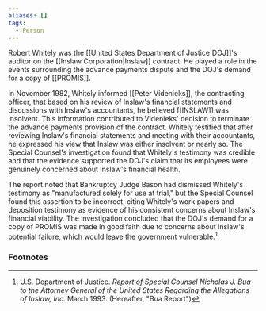 ```yaml
---
aliases: []
tags:
  - Person
---
```

Robert Whitely was the [[United States Department of Justice|DOJ]]'s auditor on the [[Inslaw Corporation|Inslaw]] contract. He played a role in the events surrounding the advance payments dispute and the DOJ's demand for a copy of [[PROMIS]].

In November 1982, Whitely informed [[Peter Videnieks]], the contracting officer, that based on his review of Inslaw's financial statements and discussions with Inslaw's accountants, he believed [[INSLAW]] was insolvent. This information contributed to Videnieks' decision to terminate the advance payments provision of the contract. Whitely testified that after reviewing Inslaw's financial statements and meeting with their accountants, he expressed his view that Inslaw was either insolvent or nearly so. The Special Counsel's investigation found that Whitely's testimony was credible and that the evidence supported the DOJ's claim that its employees were genuinely concerned about Inslaw's financial health. 

The report noted that Bankruptcy Judge Bason had dismissed Whitely's testimony as "manufactured solely for use at trial," but the Special Counsel found this assertion to be incorrect, citing Whitely's work papers and deposition testimony as evidence of his consistent concerns about Inslaw's financial viability. The investigation concluded that the DOJ's demand for a copy of PROMIS was made in good faith due to concerns about Inslaw's potential failure, which would leave the government vulnerable.[^1]

### Footnotes

[^1]: U.S. Department of Justice. *Report of Special Counsel Nicholas J. Bua to the Attorney General of the United States Regarding the Allegations of Inslaw, Inc.* March 1993. (Hereafter, "Bua Report")
